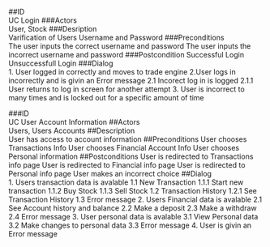 ##ID  
	UC Login
###Actors	
	User, Stock
###Desription	
	Varification of Users Username and Password 
###Preconditions	
	The user inputs the correct username and password
	The user inputs the incorrect username and password
###Postcondition	Successful Login
	Unsuccessfull Login
###Dialog	
	1. User logged in correctly and moves to trade engine
	2.User logs in incorrectly and is givin an Error message 
	2.1 Incorect log in is logged 
	2.1.1 User returns to log in screen for another attempt
	3. User is incorrect to many times and is locked out for a specific amount of time

###ID	
	UC User Account Information
##Actors	
	Users, Users Accounts
##Description	
	User has access to account information
##Preconditions	
	User chooses Transactions Info
	User chooses Financial Account Info
	User chooses Personal information
##Postconditions	User is redirected to Transactions info page
	User is redirected to Financial info page
	User is redirected to Personal info page
	User makes an incorrect choice 
##Dialog	
	1. Users transaction data is avalable
	1.1 New Transaction
	1.1.1 Start new transaction
	1.1.2 Buy Stock
	1.1.3 Sell Stock
	1.2 Transaction History
	1.2.1 See Transaction History
	1.3 Error message
	2. Users Financial data is avalable
	2.1 See Account history and balance
	2.2 Make a deposit
	2.3 Make a withdraw
	2.4 Error message
	3. User personal data is avalable
	3.1 View Personal data
	3.2 Make changes to personal data
	3.3 Error message
	4. User is givin an Error message 


